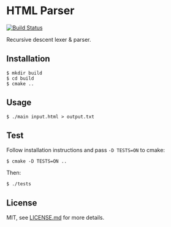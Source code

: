 # HTML Parser

[![Build Status](https://travis-ci.org/vaalentin/html-parser.svg?branch=master)](https://travis-ci.org/vaalentin/html-parser)

Recursive descent lexer & parser.

## Installation

```
$ mkdir build
$ cd build
$ cmake ..
```

## Usage

```
$ ./main input.html > output.txt
```

## Test

Follow installation instructions and pass `-D TESTS=ON` to cmake:

```
$ cmake -D TESTS=ON ..
```

Then:

```
$ ./tests
```

## License

MIT, see [LICENSE.md](https://github.com/vaalentin/html-parser/blob/master/LICENSE.md) for more details.

